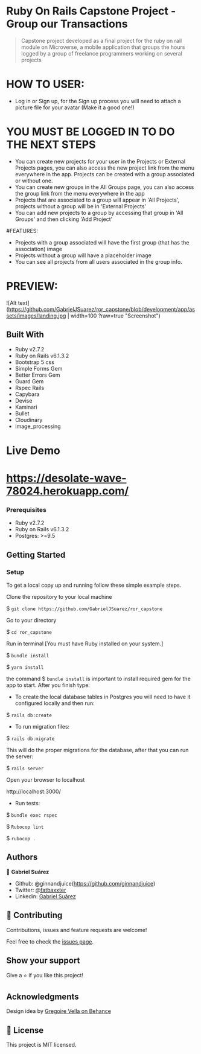 # Ruby On Rails Capstone Project - Group our Transactions

> Capstone project developed as a final project for the ruby on rail module on Microverse, a mobile application that groups the hours logged by a group of freelance programmers working on several projects

# HOW TO USER:

- Log in or Sign up, for the Sign up process you will need to attach a picture file for your avatar (Make it a good one!)

# YOU MUST BE LOGGED IN TO DO THE NEXT STEPS

- You can create new projects for your user in the Projects or External Projects pages, you can also access the new project link from the menu everywhere in the app. Projects can be created with a group associated or without one. 
- You can create new groups in the All Groups page, you can also access the group link from the menu everywhere in the app
- Projects that are associated to a group will appear in 'All Projects', projects without a group will be in 'External Projects'
- You can add new projects to a group by accessing that group in 'All Groups' and then clicking 'Add Project'

#FEATURES:

- Projects with a group associated will have the first group (that has the association) image
- Projects without a group will have a placeholder image
- You can see all projects from all users associated in the group info.

# PREVIEW:

![Alt text](https://github.com/GabrielJSuarez/ror_capstone/blob/development/app/assets/images/landing.jpg | width=100 ?raw=true "Screenshot")

## Built With

- Ruby v2.7.2
- Ruby on Rails v6.1.3.2
- Bootstrap 5 css 
- Simple Forms Gem
- Better Errors Gem
- Guard Gem
- Rspec Rails
- Capybara
- Devise
- Kaminari
- Bullet
- Cloudinary
- image_processing

# Live Demo

# https://desolate-wave-78024.herokuapp.com/

### Prerequisites

- Ruby v2.7.2
- Ruby on Rails v6.1.3.2
- Postgres: >=9.5

## Getting Started

### Setup

To get a local copy up and running follow these simple example steps.

Clone the repository to your local machine

$ `git clone https://github.com/GabrielJSuarez/ror_capstone`

Go to your directory

$ `cd ror_capstone`

Run in terminal [You must have Ruby installed on your system.]

$ `bundle install`

$ `yarn install`

the command $ `bundle install` is important to install required gem for the app to start. After you finish type:

- To create the local database tables in Postgres you will need to have it configured locally and then run:

$ `rails db:create`

- To run migration files:

$ `rails db:migrate`

This will do the proper migrations for the database, after that you can run the server:

$ `rails server`

Open your browser to localhost

http://localhost:3000/

- Run tests:

$ `bundle exec rspec`

$ `Rubocop lint`

$ `rubocop .`

## Authors

👤 **Gabriel Suárez**

- Github: @ginnandjuice(https://github.com/ginnandjuice)
- Twitter: [@fatbaxxter](https://twitter.com/fatbaxxter)
- Linkedin: [Gabriel Suárez](https://www.linkedin.com/in/gabriel-ginn-suarez/)

## 🤝 Contributing

Contributions, issues and feature requests are welcome!

Feel free to check the [issues page](issues/).

## Show your support

Give a ⭐️ if you like this project!

## Acknowledgments

Design idea by [Gregoire Vella on Behance](https://www.behance.net/gregoirevella)

## 📝 License

This project is MIT licensed.

